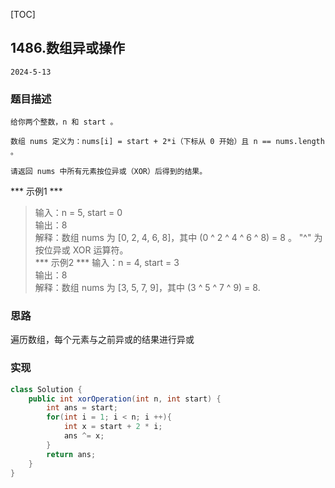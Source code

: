 [TOC]
## 1486.数组异或操作

```
2024-5-13
```
### 题目描述
```
给你两个整数，n 和 start 。

数组 nums 定义为：nums[i] = start + 2*i（下标从 0 开始）且 n == nums.length 。

请返回 nums 中所有元素按位异或（XOR）后得到的结果。
```
*** 示例1 ***
> 输入：n = 5, start = 0   
> 输出：8                         
> 解释：数组 nums 为 [0, 2, 4, 6, 8]，其中 (0 ^ 2 ^ 4 ^ 6 ^ 8) = 8 。
     "^" 为按位异或 XOR 运算符。       
*** 示例2 ***
> 输入：n = 4, start = 3     
> 输出：8          
> 解释：数组 nums 为 [3, 5, 7, 9]，其中 (3 ^ 5 ^ 7 ^ 9) = 8.                    
 
### 思路
遍历数组，每个元素与之前异或的结果进行异或
### 实现
```java
class Solution {
    public int xorOperation(int n, int start) {
        int ans = start;
        for(int i = 1; i < n; i ++){
            int x = start + 2 * i;
            ans ^= x;
        }
        return ans;
    }
}

```